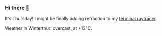 ### Hi there :wave:

It's Thursday! I might be finally adding refraction to my [terminal raytracer](https://github.com/bewuethr/bash-raytracer).

Weather in Winterthur: overcast, at +12°C.
